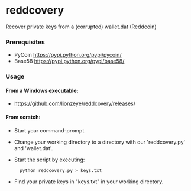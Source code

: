 reddcovery
==========

Recover private keys from a (corrupted) wallet.dat (Reddcoin)

### Prerequisites
- PyCoin https://pypi.python.org/pypi/pycoin/
- Base58 https://pypi.python.org/pypi/base58/

### Usage

#### From a Windows executable:

- https://github.com/lionzeye/reddcovery/releases/

#### From scratch:

- Start your command-prompt.
- Change your working directory to a directory with our 'reddcovery.py' and 'wallet.dat'.
- Start the script by executing: 

		python reddcovery.py > keys.txt

- Find your private keys in "keys.txt" in your working directory.
